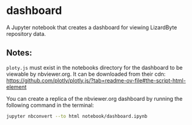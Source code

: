 # dashboard
A Jupyter notebook that creates a dashboard for viewing LizardByte repository data.

## Notes:
`ploty.js` must exist in the notebooks directory for the dashboard to be viewable by nbviewer.org.
It can be downloaded from their cdn: https://github.com/plotly/plotly.js/?tab=readme-ov-file#the-script-html-element

You can create a replica of the nbviewer.org dashboard by running the following command in the terminal:

```bash
jupyter nbconvert --to html notebook/dashboard.ipynb
```
